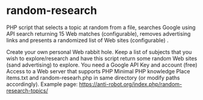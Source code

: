 # random-research
PHP script that selects a topic at random from a file, searches Google using API search returning 15 Web matches (configurable), removes advertising links and presents a randomized list of Web sites (configurable) .

Create your own personal Web rabbit hole. Keep a list of subjects that you wish to explore/research and have this script return some random Web sites (sand advertising) to explore.
You need a Google API Key and account (free)
Access to a Web server that supports PHP
Minimal PHP knowledge
Place items.txt and random-researh.php in same directory (or modify paths accordingly).
Example page:    https://anti-robot.org/index.php/random-research-topics/
